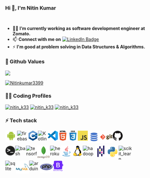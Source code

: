 ### Hi 👋, I'm **Nitin Kumar**  

<img src="https://komarev.com/ghpvc/?username=Nitinkumar3399&style=flat-square&color=blue" alt=""/>

- 👨‍💼 **I’m currently working as software development engineer at Zomato.** 
- 📫 **Connect with me on** <a href="https://www.linkedin.com/in/nitin-kumar-7a74411b2/"><img src="https://img.shields.io/badge/LinkedIn-blue?logo=linkedin&logoColor=white" height="16" width="68" alt="LinkedIn Badge"/></a> 
- ⚡ **I'm good at problem solving in Data Structures & Algorithms.**  

### 🌱 Github Values
<a href="https://github.com/Nitinkumar3399/Nitinkumar3399"><img align="center" src = "https://github-readme-stats.vercel.app/api?username=Nitinkumar3399&&show_icons=true&theme=radical&line_height=20&count_private=false&title_color=ffffff&icon_color=bb2acf&text_color=daf7dc&bg_color=151515"/></a>

<a href="https://github.com/Nitinkumar3399/Nitinkumar3399"><img align="center" src="https://github-readme-stats.vercel.app/api/top-langs?username=Nitinkumar3399&show_icons=true&line_height=20&locale=en&layout=compact&html&text_color=C9CACC&title_color=FFFFFF&icon_color=1C68C5&bg_color=0D1117" alt="Nitinkumar3399" /></a>

### 👨‍💻 Coding Profiles
<a href="https://leetcode.com/u/nitink_33/" target="blank"><img align="center" src="https://cdn.jsdelivr.net/npm/simple-icons@3.1.0/icons/leetcode.svg" alt="nitin_k33" height="29" width="40" /></a>
<a href="https://www.geeksforgeeks.org/user/nitinkumarco19/" target="blank"><img align="center" src="https://cdn.jsdelivr.net/npm/simple-icons@3.1.0/icons/geeksforgeeks.svg" alt="nitin_k33" height="35" width="46" /></a>
<a href="https://www.codechef.com/users/nitin_k33" target="blank"><img align="center" src="https://cdn.jsdelivr.net/npm/simple-icons@3.1.0/icons/codechef.svg" alt="nitin_k33" height="29" width="40" /></a>

### ⚡ Tech stack

<a href="https://developer.android.com" title = "Android" target="_blank"> <img align="left" src="https://raw.githubusercontent.com/devicons/devicon/master/icons/android/android-original-wordmark.svg" alt="android" width="38" height="38"/> </a> 

<a href="https://firebase.google.com/" title = "Firebase" target="_blank" rel="noreferrer"> <img align="left" src="https://www.vectorlogo.zone/logos/firebase/firebase-icon.svg" alt="firebase" width="35" height="35"/> </a>

<a href="https://www.w3schools.com/cpp/" title = "C++" target="_blank"> <img align="left" src="https://raw.githubusercontent.com/devicons/devicon/master/icons/cplusplus/cplusplus-original.svg" alt="cplusplus" width="32" height="32"/> </a>

<a href="#" title = "Kotlin" rel="nofollow"><img align="left" alt="Kotlin" width="32px" height="32" src="https://www.vectorlogo.zone/logos/kotlinlang/kotlinlang-icon.svg" style="max-width:100%;"></a>

 <a href="#" title = "Visual Studio Code" rel="nofollow"><img align="left" alt="Visual Studio Code" width="32px" src="https://raw.githubusercontent.com/github/explore/80688e429a7d4ef2fca1e82350fe8e3517d3494d/topics/visual-studio-code/visual-studio-code.png" style="max-width:100%;"></a>

 <a href="#" title = "HTML5" rel="nofollow"><img align="left" alt="HTML5" width="32px" src="https://raw.githubusercontent.com/github/explore/80688e429a7d4ef2fca1e82350fe8e3517d3494d/topics/html/html.png" style="max-width:100%;"></a>

 <a href="#" title = "Css3" rel="nofollow"><img align="left" alt="CSS3" width="32px" src="https://raw.githubusercontent.com/github/explore/80688e429a7d4ef2fca1e82350fe8e3517d3494d/topics/css/css.png" style="max-width:100%;"></a>

 <a href="#" title = "Javascript" rel="nofollow"><img align="left" alt="JavaScript" width="32px" src="https://raw.githubusercontent.com/github/explore/80688e429a7d4ef2fca1e82350fe8e3517d3494d/topics/javascript/javascript.png" style="max-width:100%;"></a>

 <a href="#" title = "SQL" rel="nofollow"><img align="left" alt="SQL" width="40" height="40" src="https://raw.githubusercontent.com/github/explore/80688e429a7d4ef2fca1e82350fe8e3517d3494d/topics/sql/sql.png" style="max-width:100%;"></a>

  <a href="#" title = "Git" rel="nofollow"><img align="left" alt="Git" width="40" height="40" src="https://raw.githubusercontent.com/github/explore/80688e429a7d4ef2fca1e82350fe8e3517d3494d/topics/git/git.png" style="max-width:100%;"></a>

 <a href="#" title = "Github" rel="nofollow"><img align="left" alt="GitHub" width="32px" src="https://raw.githubusercontent.com/github/explore/78df643247d429f6cc873026c0622819ad797942/topics/github/github.png" style="max-width:100%;"></a>

 <br>
 <br>

 <a href="#" title = "Terminal" rel="nofollow"><img align="left" alt="Terminal" width="32px" src="https://raw.githubusercontent.com/github/explore/80688e429a7d4ef2fca1e82350fe8e3517d3494d/topics/terminal/terminal.png" style="max-width:100%;"></a></p>

<a href="https://www.gnu.org/software/bash/" title = "Bash" target="_blank" rel="noreferrer"> <img align="left" src="https://www.vectorlogo.zone/logos/gnu_bash/gnu_bash-icon.svg" alt="bash" width="35" height="35"/> </a>

<a href="https://www.tensorflow.org" title = "Tensorflow" target="_blank" rel="noreferrer"> <img align="left" src="https://www.vectorlogo.zone/logos/tensorflow/tensorflow-icon.svg" alt="tensorflow" width="35" height="35"/> </a>

<a href="https://www.mongodb.com/" title = "MongoDB" target="_blank" rel="noreferrer"> <img align="left" src="https://raw.githubusercontent.com/devicons/devicon/master/icons/mongodb/mongodb-original-wordmark.svg" alt="mongodb" width="42" height="42"/> </a> 

<a href="https://heroku.com" title = "Heroku" target="_blank" rel="noreferrer"> <img align="left" src="https://www.vectorlogo.zone/logos/heroku/heroku-icon.svg" alt="heroku" width="35" height="35"/> </a> 

<a href="https://www.java.com" title = "Java" target="_blank" rel="noreferrer"> <img align="left" src="https://raw.githubusercontent.com/devicons/devicon/master/icons/java/java-original.svg" alt="java" width="35" height="35"/> </a> 

<a href="https://www.linux.org/" title = "Linux" target="_blank" rel="noreferrer"> <img align="left" src="https://raw.githubusercontent.com/devicons/devicon/master/icons/linux/linux-original.svg" alt="linux" width="35" height="35"/> </a>  

<a href="https://hadoop.apache.org/" title = "Hadoop" target="_blank" rel="noreferrer"> <img align="left" src="https://www.vectorlogo.zone/logos/apache_hadoop/apache_hadoop-icon.svg" alt="hadoop" width="40" height="40"/> </a> 

<a href="https://pandas.pydata.org/" title = "Pandas" target="_blank" rel="noreferrer"> <img align="left" src="https://raw.githubusercontent.com/devicons/devicon/2ae2a900d2f041da66e950e4d48052658d850630/icons/pandas/pandas-original.svg" alt="pandas" width="36" height="36"/> </a>

<a href="https://www.python.org" title = "Python" target="_blank" rel="noreferrer"> <img align="left" src="https://raw.githubusercontent.com/devicons/devicon/master/icons/python/python-original.svg" alt="python" width="39" height="39"/> </a> 

<a href="https://scikit-learn.org/" title = "Scikit-Learn" target="_blank" rel="noreferrer"> <img align="left" src="https://upload.wikimedia.org/wikipedia/commons/0/05/Scikit_learn_logo_small.svg" alt="scikit_learn" width="45" height="45"/> </a> 

<br>
<br>

<a href="https://www.sqlite.org/" title = "SQLite" target="_blank" rel="noreferrer"> <img align="left" src="https://www.vectorlogo.zone/logos/sqlite/sqlite-icon.svg" alt="sqlite" width="35" height="35"/> </a> 

<a href="https://www.mysql.com/" title = "MYSQL" target="_blank" rel="noreferrer"> <img align="left" src="https://raw.githubusercontent.com/devicons/devicon/master/icons/mysql/mysql-original-wordmark.svg" alt="mysql" width="42" height="42"/> </a> 

<a href="https://www.arduino.cc/" title = "Arduino" target="_blank"> <img align="left" src="https://cdn.worldvectorlogo.com/logos/arduino-1.svg" alt="arduino" width="35" height="35"/> </a>

<a href="https://www.php.net" title = "PHP" target="_blank"> <img align="left" src="https://raw.githubusercontent.com/devicons/devicon/master/icons/php/php-original.svg" alt="php" width="40" height="40"/> </a>

<a href="https://getbootstrap.com" title = "Bootstrap" target="_blank"> <img align="left" src="https://raw.githubusercontent.com/devicons/devicon/master/icons/bootstrap/bootstrap-plain-wordmark.svg" alt="bootstrap" width="35" height="35"/> </a> 
